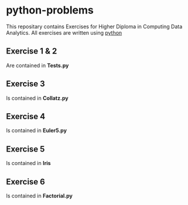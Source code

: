 # python-problems
This repositary contains Exercises for Higher Diploma in Computing Data Analytics.
All exercises are written using [python](https://www.python.org/)

## Exercise 1 & 2
Are contained in **Tests.py**

## Exercise 3
Is contained in **Collatz.py**

## Exercise 4
Is contained in **Euler5.py**

## Exercise 5
Is contained in **Iris**

## Exercise 6
Is contained in **Factorial.py**

